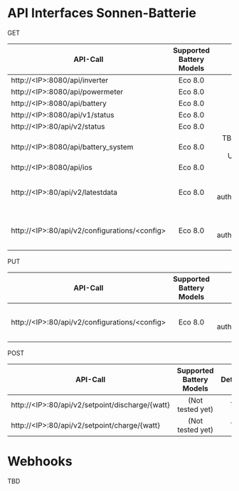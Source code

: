 # API Interfaces Sonnen-Batterie

GET

| API-Call    | Supported Battery Models | Details |
| ----------- |:------------------------:| -------:|
| http://\<IP\>:8080/api/inverter | Eco 8.0 | [Details](details_inverter.md) |
| http://\<IP\>:8080/api/powermeter | Eco 8.0 | TBD |
| http://\<IP\>:8080/api/battery | Eco 8.0 | [Details](details_battery.md) |
| http://\<IP\>:8080/api/v1/status | Eco 8.0 | TBD |
| http://\<IP\>:80/api/v2/status | Eco 8.0 | [Details](details_status_v2.md) |
| http://\<IP\>:8080/api/battery_system | Eco 8.0 | TBD - (Empty response, Use-Case?)|
| http://\<IP\>:8080/api/ios | Eco 8.0 | TBD |
| http://\<IP\>:80/api/v2/latestdata | Eco 8.0 | [Details](details_latestdata.md) - (Requires authentification by token) |
| http://\<IP\>:80/api/v2/configurations/\<config\> | Eco 8.0 | TBD - (Requires authentification by token)|

PUT

| API-Call    | Supported Battery Models | Details |
| ----------- |:------------------------:| -------:|
| http://\<IP\>:80/api/v2/configurations/\<config\> | Eco 8.0 | TBD - (Requires authentification by token) |

POST

| API-Call    | Supported Battery Models | Details |
| ----------- |:------------------------:| -------:|
| http://\<IP\>:80/api/v2/setpoint/discharge/{watt} | (Not tested yet) | TBD |
| http://\<IP\>:80/api/v2/setpoint/charge/{watt} | (Not tested yet) | TBD |

# Webhooks

TBD
